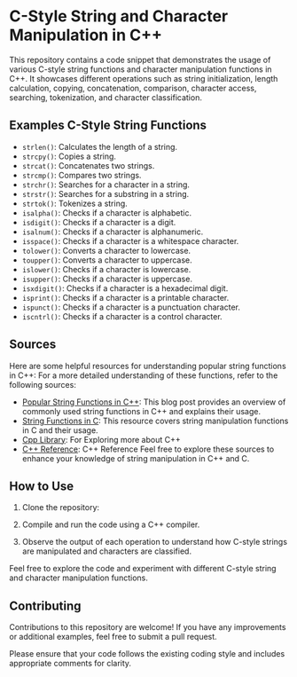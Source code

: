 
# C-Style String and Character Manipulation in C++

This repository contains a code snippet that demonstrates the usage of various C-style string functions and character manipulation functions in C++. 
It showcases different operations such as string initialization, length calculation, copying, concatenation, comparison, character access, searching, tokenization,
and character classification.



## Examples C-Style String Functions

- `strlen()`: Calculates the length of a string.
- `strcpy()`: Copies a string.
- `strcat()`: Concatenates two strings.
- `strcmp()`: Compares two strings.
- `strchr()`: Searches for a character in a string.
- `strstr()`: Searches for a substring in a string.
- `strtok()`: Tokenizes a string.
- `isalpha()`: Checks if a character is alphabetic.
- `isdigit()`: Checks if a character is a digit.
- `isalnum()`: Checks if a character is alphanumeric.
- `isspace()`: Checks if a character is a whitespace character.
- `tolower()`: Converts a character to lowercase.
- `toupper()`: Converts a character to uppercase.
- `islower()`: Checks if a character is lowercase.
- `isupper()`: Checks if a character is uppercase.
- `isxdigit()`: Checks if a character is a hexadecimal digit.
- `isprint()`: Checks if a character is a printable character.
- `ispunct()`: Checks if a character is a punctuation character.
- `iscntrl()`: Checks if a character is a control character.
## Sources

Here are some helpful resources for understanding popular string functions in C++:
For a more detailed understanding of these functions, refer to the following sources:

- [Popular String Functions in C++](https://www.upgrad.com/blog/popular-string-functions-in-c/): This blog post provides an overview of commonly used string functions in C++ and explains their usage.
- [String Functions in C](https://www.scaler.com/topics/c/string-functions-in-c/): This resource covers string manipulation functions in C and their usage.
- [Cpp Library](https://en.cppreference.com/w/cpp/links/libs): For Exploring more about C++
- [C++ Reference](https://cplusplus.com/reference/): C++ Reference
Feel free to explore these sources to enhance your knowledge of string manipulation in C++ and C.

## How to Use

1. Clone the repository:

2. Compile and run the code using a C++ compiler.

3. Observe the output of each operation to understand how C-style strings are manipulated and characters are classified.

Feel free to explore the code and experiment with different C-style string and character manipulation functions.



## Contributing

Contributions to this repository are welcome! If you have any improvements or additional examples, feel free to submit a pull request.

Please ensure that your code follows the existing coding style and includes appropriate comments for clarity.



